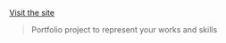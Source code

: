 [Visit the site](https://moinulportfolio.herokuapp.com/)
> Portfolio project to represent your works and skills